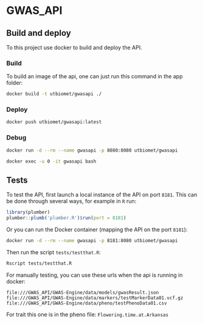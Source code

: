 # GWAS_API

## Build and deploy

To this project use docker to build and deploy the API.

### Build

To build an image of the api, one can just run this command in the app folder:

```sh
docker build -t utbiomet/gwasapi ./
```

### Deploy

```sh
docker push utbiomet/gwasapi:latest
```

### Debug

```sh
docker run -d --rm --name gwasapi -p 8080:8080 utbiomet/gwasapi
```

```sh
docker exec -u 0 -it gwasapi bash
```

## Tests

To test the API, first launch a local instance of the API on port `8181`. This can be done through several ways, for example in `R` run:

```R
library(plumber)
plumber::plumb('plumber.R')$run(port = 8181)
```

Or you can run the Docker container (mapping the API on the port `8181`):

```sh
docker run -d --rm --name gwasapi -p 8181:8080 utbiomet/gwasapi
```

Then run the script `tests/testthat.R`:

```sh
Rscript tests/testthat.R
```

For manually testing, you can use these urls when the api is running in docker:

```
file:///GWAS_API/GWAS-Engine/data/models/gwasResult.json
file:///GWAS_API/GWAS-Engine/data/markers/testMarkerData01.vcf.gz
file:///GWAS_API/GWAS-Engine/data/pheno/testPhenoData01.csv
```

For trait this one  is in the pheno file: `Flowering.time.at.Arkansas`
